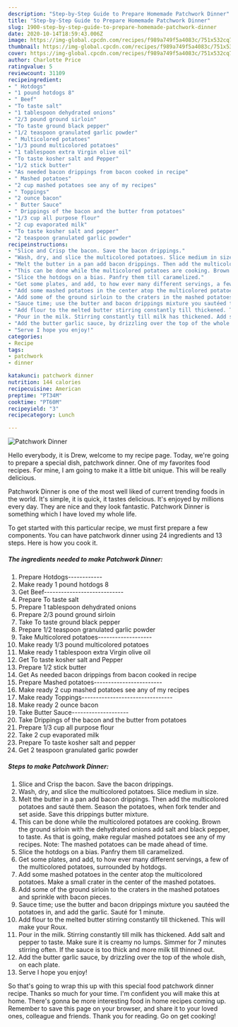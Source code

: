 ```yaml
---
description: "Step-by-Step Guide to Prepare Homemade Patchwork Dinner"
title: "Step-by-Step Guide to Prepare Homemade Patchwork Dinner"
slug: 1900-step-by-step-guide-to-prepare-homemade-patchwork-dinner
date: 2020-10-14T18:59:43.006Z
image: https://img-global.cpcdn.com/recipes/f989a749f5a4083c/751x532cq70/patchwork-dinner-recipe-main-photo.jpg
thumbnail: https://img-global.cpcdn.com/recipes/f989a749f5a4083c/751x532cq70/patchwork-dinner-recipe-main-photo.jpg
cover: https://img-global.cpcdn.com/recipes/f989a749f5a4083c/751x532cq70/patchwork-dinner-recipe-main-photo.jpg
author: Charlotte Price
ratingvalue: 5
reviewcount: 31109
recipeingredient:
- " Hotdogs"
- "1 pound hotdogs 8"
- " Beef"
- "To taste salt"
- "1 tablespoon dehydrated onions"
- "2/3 pound ground sirloin"
- "To taste ground black pepper"
- "1/2 teaspoon granulated garlic powder"
- " Multicolored potatoes"
- "1/3 pound multicolored potatoes"
- "1 tablespoon extra Virgin olive oil"
- "To taste kosher salt and Pepper"
- "1/2 stick butter"
- "As needed bacon drippings from bacon cooked in recipe"
- " Mashed potatoes"
- "2 cup mashed potatoes see any of my recipes"
- " Toppings"
- "2 ounce bacon"
- " Butter Sauce"
- " Drippings of the bacon and the butter from potatoes"
- "1/3 cup all purpose flour"
- "2 cup evaporated milk"
- "To taste kosher salt and pepper"
- "2 teaspoon granulated garlic powder"
recipeinstructions:
- "Slice and Crisp the bacon. Save the bacon drippings."
- "Wash, dry, and slice the multicolored potatoes. Slice medium in size."
- "Melt the butter in a pan add bacon drippings. Then add the multicolored potatoes and sauté them. Season the potatoes, when fork tender and set aside. Save this drippings butter mixture."
- "This can be done while the multicolored potatoes are cooking. Brown the ground sirloin with the dehydrated onions add salt and black pepper, to taste. As that is going, make regular mashed potatoes see any of my recipes. Note: The mashed potatoes can be made ahead of time."
- "Slice the hotdogs on a bias. Panfry them till caramelized."
- "Get some plates, and add, to how ever many different servings, a few of the multicolored potatoes, surrounded by hotdogs."
- "Add some mashed potatoes in the center atop the multicolored potatoes. Make a small crater in the center of the mashed potatoes."
- "Add some of the ground sirloin to the craters in the mashed potatoes and sprinkle with bacon pieces."
- "Sauce time; use the butter and bacon drippings mixture you sautéed the potatoes in, and add the garlic. Sauté for 1 minute."
- "Add flour to the melted butter stirring constantly till thickened. This will make your Roux."
- "Pour in the milk. Stirring constantly till milk has thickened. Add salt and pepper to taste. Make sure it is creamy no lumps. Simmer for 7 minutes stirring often. If the sauce is too thick and more milk till thinned out."
- "Add the butter garlic sauce, by drizzling over the top of the whole dish, on each plate."
- "Serve I hope you enjoy!"
categories:
- Recipe
tags:
- patchwork
- dinner

katakunci: patchwork dinner 
nutrition: 144 calories
recipecuisine: American
preptime: "PT34M"
cooktime: "PT60M"
recipeyield: "3"
recipecategory: Lunch

---
```



![Patchwork Dinner](https://img-global.cpcdn.com/recipes/f989a749f5a4083c/751x532cq70/patchwork-dinner-recipe-main-photo.jpg)

Hello everybody, it is Drew, welcome to my recipe page. Today, we're going to prepare a special dish, patchwork dinner. One of my favorites food recipes. For mine, I am going to make it a little bit unique. This will be really delicious.

Patchwork Dinner is one of the most well liked of current trending foods in the world. It's simple, it is quick, it tastes delicious. It's enjoyed by millions every day. They are nice and they look fantastic. Patchwork Dinner is something which I have loved my whole life.




To get started with this particular recipe, we must first prepare a few components. You can have patchwork dinner using 24 ingredients and 13 steps. Here is how you cook it.

<!--inarticleads1-->

##### The ingredients needed to make Patchwork Dinner:

1. Prepare  Hotdogs------------
1. Make ready 1 pound hotdogs 8
1. Get  Beef----------------------------
1. Prepare To taste salt
1. Prepare 1 tablespoon dehydrated onions
1. Prepare 2/3 pound ground sirloin
1. Take To taste ground black pepper
1. Prepare 1/2 teaspoon granulated garlic powder
1. Take  Multicolored potatoes-------------------
1. Make ready 1/3 pound multicolored potatoes
1. Make ready 1 tablespoon extra Virgin olive oil
1. Get To taste kosher salt and Pepper
1. Prepare 1/2 stick butter
1. Get As needed bacon drippings from bacon cooked in recipe
1. Prepare  Mashed potatoes------------------------
1. Make ready 2 cup mashed potatoes see any of my recipes
1. Make ready  Toppings--------------------------------
1. Make ready 2 ounce bacon
1. Take  Butter Sauce--------------------
1. Take  Drippings of the bacon and the butter from potatoes
1. Prepare 1/3 cup all purpose flour
1. Take 2 cup evaporated milk
1. Prepare To taste kosher salt and pepper
1. Get 2 teaspoon granulated garlic powder




<!--inarticleads2-->

##### Steps to make Patchwork Dinner:

1. Slice and Crisp the bacon. Save the bacon drippings.
1. Wash, dry, and slice the multicolored potatoes. Slice medium in size.
1. Melt the butter in a pan add bacon drippings. Then add the multicolored potatoes and sauté them. Season the potatoes, when fork tender and set aside. Save this drippings butter mixture.
1. This can be done while the multicolored potatoes are cooking. Brown the ground sirloin with the dehydrated onions add salt and black pepper, to taste. As that is going, make regular mashed potatoes see any of my recipes. Note: The mashed potatoes can be made ahead of time.
1. Slice the hotdogs on a bias. Panfry them till caramelized.
1. Get some plates, and add, to how ever many different servings, a few of the multicolored potatoes, surrounded by hotdogs.
1. Add some mashed potatoes in the center atop the multicolored potatoes. Make a small crater in the center of the mashed potatoes.
1. Add some of the ground sirloin to the craters in the mashed potatoes and sprinkle with bacon pieces.
1. Sauce time; use the butter and bacon drippings mixture you sautéed the potatoes in, and add the garlic. Sauté for 1 minute.
1. Add flour to the melted butter stirring constantly till thickened. This will make your Roux.
1. Pour in the milk. Stirring constantly till milk has thickened. Add salt and pepper to taste. Make sure it is creamy no lumps. Simmer for 7 minutes stirring often. If the sauce is too thick and more milk till thinned out.
1. Add the butter garlic sauce, by drizzling over the top of the whole dish, on each plate.
1. Serve I hope you enjoy!




So that's going to wrap this up with this special food patchwork dinner recipe. Thanks so much for your time. I'm confident you will make this at home. There's gonna be more interesting food in home recipes coming up. Remember to save this page on your browser, and share it to your loved ones, colleague and friends. Thank you for reading. Go on get cooking!
